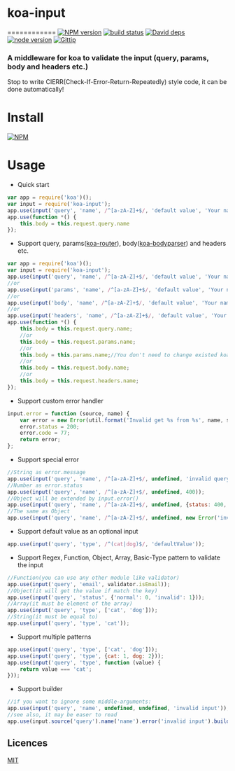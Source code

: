 # koa-input
============
[![NPM version][npm-image]][npm-url]
[![build status][travis-image]][travis-url]
[![David deps][david-image]][david-url]
[![node version][node-image]][node-url]
[![Gittip][gittip-image]][gittip-url]

[npm-image]: https://img.shields.io/npm/v/koa-input.svg?style=flat-square
[npm-url]: https://npmjs.org/package/koa-input
[travis-image]: https://travis-ci.org/Jackong/koa-input.svg?branch=master
[travis-url]: https://travis-ci.org/Jackong/koa-input
[david-image]: https://img.shields.io/david/Jackong/koa-input.svg?style=flat-square
[david-url]: https://david-dm.org/Jackong/koa-input
[node-image]: https://img.shields.io/badge/node.js-%3E=_0.11-green.svg?style=flat-square
[node-url]: http://nodejs.org/download/
[gittip-image]: https://img.shields.io/gratipay/Jackong.svg
[gittip-url]: https://gratipay.com/~Jackong

### A middleware for koa to validate the input (query, params, body and headers etc.)
Stop to write CIERR(Check-If-Error-Return-Repeatedly) style code, it can be done automatically!

# Install

[![NPM](https://nodei.co/npm/koa-input.png?downloads=true)](https://nodei.co/npm/koa-input/)

# Usage
* Quick start
```js
var app = require('koa')();
var input = require('koa-input');
app.use(input('query', 'name', /^[a-zA-Z]+$/, 'default value', 'Your name is invalid'));
app.use(function *() {
    this.body = this.request.query.name
});
```

* Support query, params([koa-router](https://github.com/alexmingoia/koa-router)), body([koa-bodyparser](https://github.com/koajs/bodyparser)) and headers etc.
```js
var app = require('koa')();
var input = require('koa-input');
app.use(input('query', 'name', /^[a-zA-Z]+$/, 'default value', 'Your name is invalid'));
//or
app.use(input('params', 'name', /^[a-zA-Z]+$/, 'default value', 'Your name is invalid'));
//or
app.use(input('body', 'name', /^[a-zA-Z]+$/, 'default value', 'Your name is invalid'));
//or
app.use(input('headers', 'name', /^[a-zA-Z]+$/, 'default value', 'Your name is invalid'));
app.use(function *() {
    this.body = this.request.query.name;
    //or
    this.body = this.request.params.name;
    //or 
    this.body = this.params.name;//You don't need to change existed koa-router code
    //or
    this.body = this.request.body.name;
    //or
    this.body = this.request.headers.name;
});
```

* Support custom error handler
```js
input.error = function (source, name) {
    var error = new Error(util.format('Invalid get %s from %s', name, source));
    error.status = 200;
    error.code = 77;
    return error;
};
```

* Support special error
```js
//String as error.message
app.use(input('query', 'name', /^[a-zA-Z]+$/, undefined, 'invalid query name'));
//Number as error.status
app.use(input('query', 'name', /^[a-zA-Z]+$/, undefined, 400));
//Object will be extended by input.error()
app.use(input('query', 'name', /^[a-zA-Z]+$/, undefined, {status: 400, message: 'invalid query name'}));
//The same as Object
app.use(input('query', 'name', /^[a-zA-Z]+$/, undefined, new Error('invalid query name')));
```

* Support default value as an optional input
```js
app.use(input('query', 'type', /^(cat|dog)$/, 'defaultValue'));
```
* Support Regex, Function, Object, Array, Basic-Type pattern to validate the input
```js
//Function(you can use any other module like validator)
app.use(input('query', 'email', validator.isEmail));
//Object(it will get the value if match the key)
app.use(input('query', 'status', {'normal': 0, 'invalid': 1}));
//Array(it must be element of the array)
app.use(input('query', 'type', ['cat', 'dog']));
//String(it must be equal to)
app.use(input('query', 'type', 'cat'));
```
* Support multiple patterns
```js
app.use(input('query', 'type', ['cat', 'dog']));
app.use(input('query', 'type', {cat: 1, dog: 2}));
app.use(input('query', 'type', function (value) {
    return value === 'cat';
}));
```
* Support builder
```js
//if you want to ignore some middle-arguments:
app.use(input('query', 'name', undefined, undefined, 'invalid input'));
//see also, it may be easer to read
app.use(input.source('query').name('name').error('invalid input').build());
```
## Licences

[MIT](LICENSE)